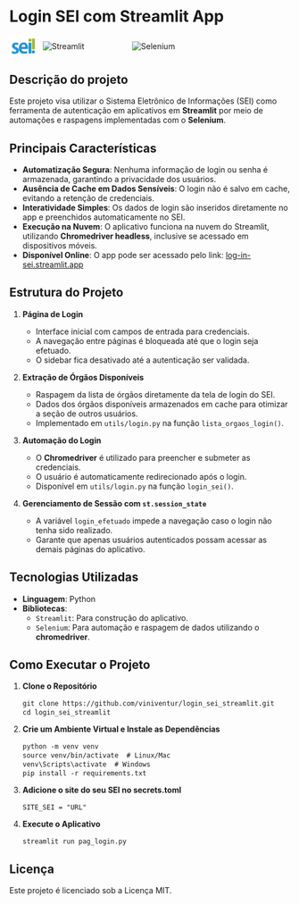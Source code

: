 # Login SEI com Streamlit App

<div style="display: flex; align-items: center;">
    <img src="src/assets/logo_sei.png" alt="SEI" width="50" style="margin-right: 10px;">
    <img src="https://img.shields.io/badge/Streamlit-FF4B4B?style=for-the-badge&logo=Streamlit&logoColor=white" alt="Streamlit" width="150" style="margin-right: 10px;">
    <img src="https://img.shields.io/badge/Selenium-43B02A?style=for-the-badge&logo=Selenium&logoColor=white" alt="Selenium" width="140">
</div>

## Descrição do projeto

Este projeto visa utilizar o Sistema Eletrônico de Informações (SEI) como ferramenta de autenticação em aplicativos em **Streamlit** por meio de automações e raspagens implementadas com o **Selenium**.

## Principais Características

- **Automatização Segura**: Nenhuma informação de login ou senha é armazenada, garantindo a privacidade dos usuários.
- **Ausência de Cache em Dados Sensíveis**: O login não é salvo em cache, evitando a retenção de credenciais.
- **Interatividade Simples**: Os dados de login são inseridos diretamente no app e preenchidos automaticamente no SEI.
- **Execução na Nuvem**: O aplicativo funciona na nuvem do Streamlit, utilizando **Chromedriver headless**, inclusive se acessado em dispositivos móveis.
- **Disponível Online**: O app pode ser acessado pelo link: [log-in-sei.streamlit.app](https://log-in-sei.streamlit.app/)



## Estrutura do Projeto

1. **Página de Login**
   - Interface inicial com campos de entrada para credenciais.
   - A navegação entre páginas é bloqueada até que o login seja efetuado.
   - O sidebar fica desativado até a autenticação ser validada.

2. **Extração de Órgãos Disponíveis**
   - Raspagem da lista de órgãos diretamente da tela de login do SEI.
   - Dados dos órgãos disponíveis armazenados em cache para otimizar a seção de outros usuários.
   - Implementado em `utils/login.py` na função `lista_orgaos_login()`.

3. **Automação do Login**
   - O **Chromedriver** é utilizado para preencher e submeter as credenciais.
   - O usuário é automaticamente redirecionado após o login.
   - Disponível em `utils/login.py` na função `login_sei()`.

4. **Gerenciamento de Sessão com `st.session_state`**
   - A variável `login_efetuado` impede a navegação caso o login não tenha sido realizado.
   - Garante que apenas usuários autenticados possam acessar as demais páginas do aplicativo.

## Tecnologias Utilizadas

- **Linguagem**: Python
- **Bibliotecas**:
  - `Streamlit`: Para construção do aplicativo.
  - `Selenium`: Para automação e raspagem de dados utilizando o **chromedriver**.

## Como Executar o Projeto

1. **Clone o Repositório**
    ```
    git clone https://github.com/viniventur/login_sei_streamlit.git
    cd login_sei_streamlit
    ```

2. **Crie um Ambiente Virtual e Instale as Dependências**
    ```
    python -m venv venv
    source venv/bin/activate  # Linux/Mac
    venv\Scripts\activate  # Windows
    pip install -r requirements.txt
    ```

3. **Adicione o site do seu SEI no secrets.toml**

    ```
    SITE_SEI = "URL"
    ```


4. **Execute o Aplicativo**

    ```
    streamlit run pag_login.py
    ```

## Licença

Este projeto é licenciado sob a Licença MIT.